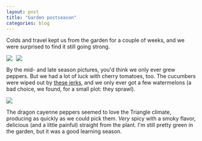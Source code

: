 ```yaml
---
layout: post
title: "Garden postseason"
categories: blog
---
```

Colds and travel kept us from the garden for a couple of weeks, and we were surprised to find it still going strong.  

<img src="{{ ASSET_PATH }}/images/j_garden.jpg" style="display: inline; margin-left: 0px; max-width: 295px; padding-right: 10px;"><img src="{{ ASSET_PATH }}/images/e_garden.jpg" style="display: inline; max-width: 295px; margin-right: auto;">
  
By the mid- and late season pictures, you'd think we only ever grew peppers. But we had a lot of luck with cherry tomatoes, too. The cucumbers were wiped out by [these jerks](http://www.almanac.com/content/cucumber-beetles), and we only ever got a few watermelons (a bad choice, we found, for a small plot: they sprawl).  

<img src="{{ ASSET_PATH }}/images/dragon_cayenne.jpg" style="display: block; margin-left: 0px; margin-right: auto;">

The dragon cayenne peppers seemed to love the Triangle climate, producing as quickly as we could pick them. *Very* spicy with a smoky flavor, delicious (and a little painful) straight from the plant. I'm still pretty green in the garden, but it was a good learning season.